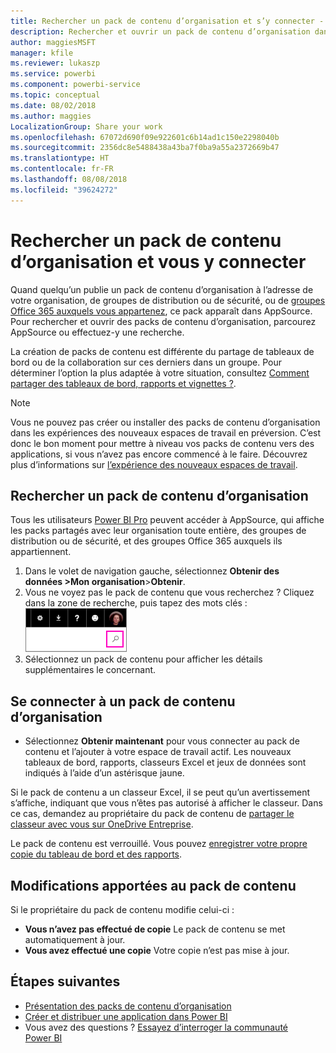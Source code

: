 ```yaml
---
title: Rechercher un pack de contenu d’organisation et s’y connecter - Power BI
description: Rechercher et ouvrir un pack de contenu d’organisation dans Power BI
author: maggiesMSFT
manager: kfile
ms.reviewer: lukaszp
ms.service: powerbi
ms.component: powerbi-service
ms.topic: conceptual
ms.date: 08/02/2018
ms.author: maggies
LocalizationGroup: Share your work
ms.openlocfilehash: 67072d690f09e922601c6b14ad1c150e2298040b
ms.sourcegitcommit: 2356dc8e5488438a43ba7f0ba9a55a2372669b47
ms.translationtype: HT
ms.contentlocale: fr-FR
ms.lasthandoff: 08/08/2018
ms.locfileid: "39624272"
---
```

# <a name="find-and-connect-to-an-organizational-content-pack"></a>Rechercher un pack de contenu d’organisation et vous y connecter

Quand quelqu’un publie un pack de contenu d’organisation à l’adresse de votre organisation, de groupes de distribution ou de sécurité, ou de [groupes Office 365 auxquels vous appartenez](https://support.office.com/article/Create-a-group-in-Office-365-7124dc4c-1de9-40d4-b096-e8add19209e9), ce pack apparaît dans AppSource.  Pour rechercher et ouvrir des packs de contenu d’organisation, parcourez AppSource ou effectuez-y une recherche.

La création de packs de contenu est différente du partage de tableaux de bord ou de la collaboration sur ces derniers dans un groupe. Pour déterminer l’option la plus adaptée à votre situation, consultez [Comment partager des tableaux de bord, rapports et vignettes ?](service-how-to-collaborate-distribute-dashboards-reports.md).

> [!NOTE]
> Vous ne pouvez pas créer ou installer des packs de contenu d’organisation dans les expériences des nouveaux espaces de travail en préversion. C’est donc le bon moment pour mettre à niveau vos packs de contenu vers des applications, si vous n’avez pas encore commencé à le faire. Découvrez plus d’informations sur [l’expérience des nouveaux espaces de travail](service-create-the-new-workspaces.md).
> 

## <a name="find-an-organizational-content-pack"></a>Rechercher un pack de contenu d’organisation
Tous les utilisateurs [Power BI Pro](https://powerbi.microsoft.com/pricing) peuvent accéder à AppSource, qui affiche les packs partagés avec leur organisation toute entière, des groupes de distribution ou de sécurité, et des groupes Office 365 auxquels ils appartiennent.  

1. Dans le volet de navigation gauche, sélectionnez **Obtenir des données \>Mon organisation**\>**Obtenir**.
2. Vous ne voyez pas le pack de contenu que vous recherchez ? Cliquez dans la zone de recherche, puis tapez des mots clés :  
    ![](media/service-organizational-content-pack-find-and-open/cp_searchbox.png)
3. Sélectionnez un pack de contenu pour afficher les détails supplémentaires le concernant.

## <a name="connect-to-an-organizational-content-pack"></a>Se connecter à un pack de contenu d’organisation
* Sélectionnez **Obtenir maintenant** pour vous connecter au pack de contenu et l’ajouter à votre espace de travail actif. Les nouveaux tableaux de bord, rapports, classeurs Excel et jeux de données sont indiqués à l’aide d’un astérisque jaune.

Si le pack de contenu a un classeur Excel, il se peut qu’un avertissement s’affiche, indiquant que vous n’êtes pas autorisé à afficher le classeur. Dans ce cas, demandez au propriétaire du pack de contenu de [partager le classeur avec vous sur OneDrive Entreprise](https://support.office.com/en-us/article/Share-documents-or-folders-in-Office-365-1fe37332-0f9a-4719-970e-d2578da4941c). 

Le pack de contenu est verrouillé. Vous pouvez [enregistrer votre propre copie du tableau de bord et des rapports](service-organizational-content-pack-copy-refresh-access.md). 

## <a name="changes-to-the-content-pack"></a>Modifications apportées au pack de contenu
Si le propriétaire du pack de contenu modifie celui-ci : 

* **Vous n’avez pas effectué de copie** Le pack de contenu se met automatiquement à jour.
* **Vous avez effectué une copie** Votre copie n’est pas mise à jour. 

## <a name="next-steps"></a>Étapes suivantes
* [Présentation des packs de contenu d’organisation](service-organizational-content-pack-introduction.md)  
* [Créer et distribuer une application dans Power BI](service-create-distribute-apps.md)
* Vous avez des questions ? [Essayez d’interroger la communauté Power BI](http://community.powerbi.com/)

